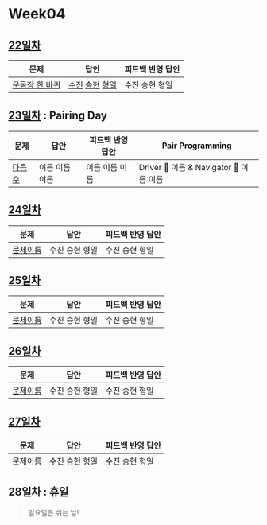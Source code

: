 # Week04

## [22일차](Day22)

| 문제                                                    | 답안                                                                                   | 피드백 반영 답안 |
| ------------------------------------------------------- | -------------------------------------------------------------------------------------- | ---------------- |
| [운동장 한 바퀴](https://www.acmicpc.net/problem/16486) | [수진](Day22/bj16486_ksj.js) [승현](Day22/bj16486_lsh.js) [형일](Day22/bj16486_jhi.js) | 수진 승현 형일   |

## [23일차](Day23) : Pairing Day

| 문제                                           | 답안           | 피드백 반영 답안 | Pair Programming                        |
| ---------------------------------------------- | -------------- | ---------------- | --------------------------------------- |
| [다음수](https://www.acmicpc.net/problem/4880) | 이름 이름 이름 | 이름 이름 이름   | Driver 🚗 이름 & Navigator 🧭 이름 이름 |

## [24일차](Day24)

| 문제                 | 답안           | 피드백 반영 답안 |
| -------------------- | -------------- | ---------------- |
| [문제이름](문제링크) | 수진 승현 형일 | 수진 승현 형일   |

## [25일차](Day25)

| 문제                 | 답안           | 피드백 반영 답안 |
| -------------------- | -------------- | ---------------- |
| [문제이름](문제링크) | 수진 승현 형일 | 수진 승현 형일   |

## [26일차](Day26)

| 문제                 | 답안           | 피드백 반영 답안 |
| -------------------- | -------------- | ---------------- |
| [문제이름](문제링크) | 수진 승현 형일 | 수진 승현 형일   |

## [27일차](Day27)

| 문제                 | 답안           | 피드백 반영 답안 |
| -------------------- | -------------- | ---------------- |
| [문제이름](문제링크) | 수진 승현 형일 | 수진 승현 형일   |

## 28일차 : 휴일

> 일요일은 쉬는 날!
